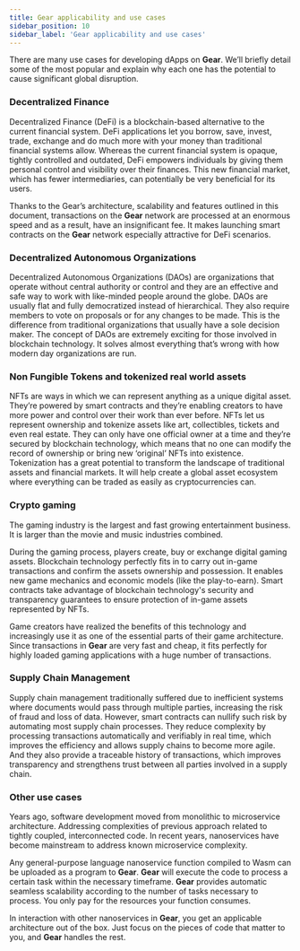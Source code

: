 ```yaml
---
title: Gear applicability and use cases
sidebar_position: 10
sidebar_label: 'Gear applicability and use cases'
---
```


There are many use cases for developing dApps on **Gear**. We’ll briefly detail some of the most popular and explain why each one has the potential to cause significant global disruption.

### Decentralized Finance

Decentralized Finance (DeFi) is a blockchain-based alternative to the current financial system. DeFi applications let you borrow, save, invest, trade, exchange and do much more with your money than traditional financial systems allow. 
Whereas the current financial system is opaque, tightly controlled and outdated, DeFi empowers individuals by giving them personal control and visibility over their finances. This new financial market, which has fewer intermediaries, can potentially be very beneficial for its users.

Thanks to the Gear’s architecture, scalability and features outlined in this document, transactions on the **Gear** network are processed at an enormous speed and as a result, have an insignificant fee. It makes launching smart contracts on the **Gear** network especially attractive for DeFi scenarios.

### Decentralized Autonomous Organizations

Decentralized Autonomous Organizations (DAOs) are organizations that operate without central authority or control and they are an effective and safe way to work with like-minded people around the globe. DAOs are usually flat and fully democratized instead of hierarchical. They also require members to vote on proposals or for any changes to be made. This is the difference from traditional organizations that usually have a sole decision maker. The concept of DAOs are extremely exciting for those involved in blockchain technology. It solves almost everything that’s wrong with how modern day organizations are run.

### Non Fungible Tokens and tokenized real world assets

NFTs are ways in which we can represent anything as a unique digital asset. They’re powered by smart contracts and they’re enabling creators to have more power and control over their work than ever before. NFTs let us represent ownership and tokenize assets like art, collectibles, tickets and even real estate. They can only have one official owner at a time and they’re secured by blockchain technology, which means that no one can modify the record of ownership or bring new ‘original’ NFTs into existence.
Tokenization has a great potential to transform the landscape of traditional assets and financial markets. It will help create a global asset ecosystem where everything can be traded as easily as cryptocurrencies can.

### Crypto gaming

The gaming industry is the largest and fast growing entertainment business. It is larger than the movie and music industries combined.

During the gaming process, players create, buy or exchange digital gaming assets. Blockchain technology perfectly fits in to carry out in-game transactions and confirm the assets ownership and possession. It enables new game mechanics and economic models (like the play-to-earn). Smart contracts take advantage of blockchain technology's security and transparency guarantees to ensure protection of in-game assets represented by NFTs.

Game creators have realized the benefits of this technology and increasingly use it as one of the essential parts of their game architecture. Since transactions in **Gear** are very fast and cheap, it fits perfectly for highly loaded gaming applications with a huge number of transactions.

### Supply Chain Management

Supply chain management traditionally suffered due to inefficient systems where documents would pass through multiple parties, increasing the risk of fraud and loss of data. However, smart contracts can nullify such risk by automating most supply chain processes. They reduce complexity by processing transactions automatically and verifiably in real time, which improves the efficiency and allows supply chains to become more agile. And they also provide a traceable history of transactions, which improves transparency and strengthens trust between all parties involved in a supply chain.

### Other use cases

Years ago, software development moved from monolithic to microservice architecture. Addressing complexities of previous approach related to tightly coupled, interconnected code. In recent years, nanoservices have become mainstream to address known microservice complexity.

Any general-purpose language nanoservice function compiled to Wasm can be uploaded as a program to **Gear**. **Gear** will execute the code to process a certain task within the necessary timeframe. **Gear** provides automatic seamless scalability according to the number of tasks necessary to process. You only pay for the resources your function consumes.

In interaction with other nanoservices in **Gear**, you get an applicable architecture out of the box. Just focus on the pieces of code that matter to you, and **Gear** handles the rest.